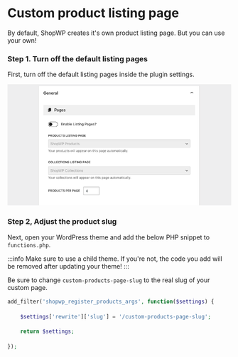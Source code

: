 # Custom product listing page

By default, ShopWP creates it's own product listing page. But you can use your own!

### Step 1. Turn off the default listing pages

First, turn off the default listing pages inside the plugin settings.

![Turning off the ShopWP default pages](./assets/custom-listing-page/turn-off-pages.png)

### Step 2, Adjust the product slug

Next, open your WordPress theme and add the below PHP snippet to `functions.php`.

:::info
Make sure to use a child theme. If you're not, the code you add will be removed after updating your theme!
:::

Be sure to change `custom-products-page-slug` to the real slug of your custom page.

```php
add_filter('shopwp_register_products_args', function($settings) {

    $settings['rewrite']['slug'] = '/custom-products-page-slug';

    return $settings;

});
```
